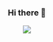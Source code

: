 <h3  align='center'>Hi there 👋</h3>
<p  align='center'>

<a  href="https://github.com/anuraghazra/github-readme-stats">

<img  src="https://github-readme-stats.vercel.app/api?username=lky9620&show_icons=true&theme=onedark)"/>

</a>

</p>

